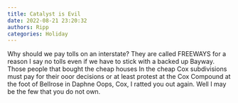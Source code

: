 ```yaml
---
title: Catalyst is Evil
date: 2022-08-21 23:20:32
authors: Ripp
categories: Holiday
---
```


 Why should we pay tolls on an interstate?   They are called FREEWAYS for a reason 
I say no tolls even if we have to stick with a backed up
Bayway.   Those people that bought the cheap houses
In the cheap Cox subdivisions must pay for their ooor decisions or at least protest at the Cox Compound
at the foot  of Bellrose in Daphne
Oops, Cox, I ratted you out again.  Well I may be the few that you do not own.